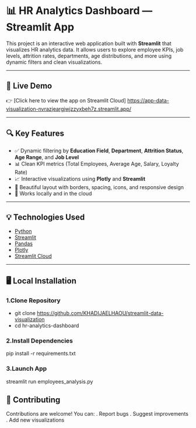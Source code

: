 # 📊 HR Analytics Dashboard — Streamlit App

This project is an interactive web application built with **Streamlit** that visualizes HR analytics data. It allows users to explore employee KPIs, job levels, attrition rates, departments, age distributions, and more using dynamic filters and clean visualizations.

---

## 🚀 Live Demo

👉 [Click here to view the app on Streamlit Cloud]  https://app-data-visualization-nvrazjeargjwjzzyxbeh7z.streamlit.app/

---

## 🔍 Key Features

- ✅ Dynamic filtering by **Education Field**, **Department**, **Attrition Status**, **Age Range**, and **Job Level**
- 📊 Clean KPI metrics (Total Employees, Average Age, Salary, Loyalty Rate)
- 📈 Interactive visualizations using **Plotly** and **Streamlit**
- 🎨 Beautiful layout with borders, spacing, icons, and responsive design
- 📁 Works locally and in the cloud

---

## 💡 Technologies Used

- [Python](https://www.python.org/)
- [Streamlit](https://streamlit.io/)
- [Pandas](https://pandas.pydata.org/)
- [Plotly](https://plotly.com/)
- [Streamlit Cloud](https://streamlit.io/cloud)

---

## 🖥️ Local Installation

### 1.Clone Repository

- git clone https://github.com/KHADIJAELHAOU/streamlit-data-visualization
- cd hr-analytics-dashboard

### 2.Install Dependencies

pip install -r requirements.txt

### 3.Launch App
streamlit run employees_analysis.py

## 🤝 Contributing
Contributions are welcome!
You can:
. Report bugs
. Suggest improvements
. Add new visualizations

